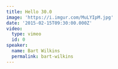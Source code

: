 ```yaml
---
title: Hello 30.0
image: 'https://i.imgur.com/MuLYIpM.jpg'
date: '2015-02-15T09:30:00.000Z'
video:
  type: vimeo
  id: 0
speaker:
  name: Bart Wilkins
  permalink: bart-wilkins
---
```


